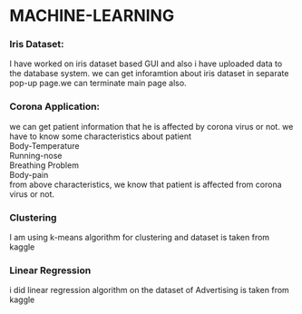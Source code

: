 # MACHINE-LEARNING
 <h3>Iris Dataset:</h3>
<p> I have worked on iris dataset based GUI and also i  have uploaded data to the database system. we can get inforamtion about iris dataset in separate pop-up page.we can terminate main page also.</p>

 <h3> Corona Application: </h3>
   <p>we can get patient information that he is affected by corona virus or not. we have to know  some characteristics about patient<br> Body-Temperature<br>
     Running-nose<br> Breathing Problem <br> Body-pain <br> from above characteristics, we know that patient is affected from corona virus or not.
<h3> Clustering </h3>
 <p> I am using k-means algorithm for clustering and dataset is taken from kaggle</p>
<h3> Linear Regression </h3>
 <p> i did linear regression algorithm on the dataset of Advertising is taken from kaggle </p.
